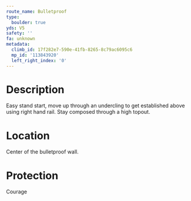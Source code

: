 ```yaml
---
route_name: Bulletproof
type:
  boulder: true
yds: V5
safety: ''
fa: unknown
metadata:
  climb_id: 17f282e7-590e-41fb-8265-8c79ac6095c6
  mp_id: '113843920'
  left_right_index: '0'
---
```

# Description
Easy stand start, move up through an undercling to get established above using right hand rail. Stay composed through a high topout.

# Location
Center of the bulletproof wall.

# Protection
Courage
